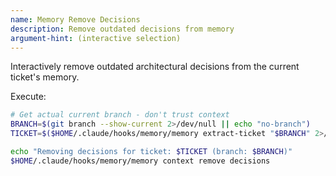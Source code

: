 ```yaml
---
name: Memory Remove Decisions
description: Remove outdated decisions from memory
argument-hint: (interactive selection)
---
```


Interactively remove outdated architectural decisions from the current ticket's memory.

Execute:
```bash
# Get actual current branch - don't trust context
BRANCH=$(git branch --show-current 2>/dev/null || echo "no-branch")
TICKET=$($HOME/.claude/hooks/memory/memory extract-ticket "$BRANCH" 2>/dev/null || echo "$BRANCH")

echo "Removing decisions for ticket: $TICKET (branch: $BRANCH)"
$HOME/.claude/hooks/memory/memory context remove decisions
```